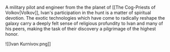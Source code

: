 A military pilot and engineer from the the planet of [[The Cog-Priests of Volkov|Volkov]], Ivan's participation in the hunt is a matter of spiritual devotion. The exotic technologies which have come to radically reshape the galaxy carry a deeply felt sense of religious profundity to Ivan and many of his peers, making the task of their discovery a pilgrimage of the highest honor. 

![[Ivan Kurnivov.png]]